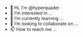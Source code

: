 - 👋 Hi, I’m @hyperquader
- 👀 I’m interested in ...
- 🌱 I’m currently learning ...
- 💞️ I’m looking to collaborate on ...
- 📫 How to reach me ...

<!---
hyperquader/hyperquader is a ✨ special ✨ repository because its `README.md` (this file) appears on your GitHub profile.
You can click the Preview link to take a look at your changes.
--->
